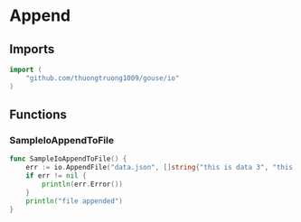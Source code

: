 # Append

## Imports

```go
import (
	"github.com/thuongtruong1009/gouse/io"
)
```
## Functions


### SampleIoAppendToFile

```go
func SampleIoAppendToFile() {
	err := io.AppendFile("data.json", []string{"this is data 3", "this is data 4"})
	if err != nil {
		println(err.Error())
	}
	println("file appended")
}
```
